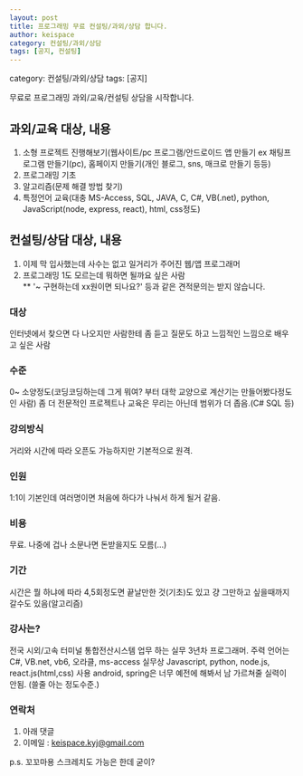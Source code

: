 ```yaml
---
layout: post
title: 프로그래밍 무료 컨설팅/과외/상담 합니다. 
author: keispace
category: 컨설팅/과외/상담
tags: [공지, 컨설팅]
---
```


category: 컨설팅/과외/상담
tags: [공지]

무료로 프로그래밍 과외/교육/컨설팅 상담을 시작합니다. 

## 과외/교육 대상, 내용  
1. 소형 프로젝트 진행해보기(웹사이트/pc 프로그램/안드로이드 앱 만들기 ex 채팅프로그램 만들기(pc), 홈페이지 만들기(개인 블로그, sns, 매크로 만들기 등등) 
2. 프로그래밍 기초
3. 알고리즘(문제 해결 방법 찾기)
4. 특정언어 교육(대충 MS-Access, SQL, JAVA, C, C#, VB(.net), python, JavaScript(node, express, react), html, css정도)  

## 컨설팅/상담 대상, 내용  
1. 이제 막 입사했는데 사수는 없고 일거리가 주어진 웹/앱 프로그래머  
2. 프로그래밍 1도 모르는데 뭐하면 될까요 싶은 사람  
** '~ 구현하는데 xx원이면 되나요?' 등과 같은 견적문의는 받지 않습니다. 

### 대상  
인터넷에서 찾으면 다 나오지만 사람한테 좀 듣고 질문도 하고 느낌적인 느낌으로 배우고 싶은 사람

### 수준  
0~ 소양정도(코딩코딩하는데 그게 뭐여? 부터 대학 교양으로 계산기는 만들어봤다정도 인 사람) 
좀 더 전문적인 프로젝트나 교육은 무리는 아닌데 범위가 더 좁음.(C# SQL 등)

### 강의방식  
거리와 시간에 따라 오픈도 가능하지만 기본적으로 원격. 
### 인원
1:1이 기본인데 여러명이면 처음에 하다가 나눠서 하게 될거 같음.

### 비용
무료. 나중에 겁나 소문나면 돈받을지도 모름(...)

### 기간 
시간은 뭘 하냐에 따라 4,5회정도면 끝날만한 것(기초)도 있고 걍 그만하고 싶을때까지 갈수도 있음(알고리즘)

### 강사는?
전국 시외/고속 터미널 통합전산시스템 업무 하는 실무 3년차 프로그래머.
주력 언어는 C#, VB.net, vb6, 오라클, ms-access
실무상 Javascript, python, node.js, react.js(html,css) 사용 
android, spring은 너무 예전에 해봐서 남 가르쳐줄 실력이 안됨. (쓸줄 아는 정도수준.)

### 연락처 
1. 아래 댓글 
2. 이메일 : [keispace.kyj@gmail.com](mailto:keispace.kyj@gmail.com)


p.s. 꼬꼬마용 스크레치도 가능은 한데 굳이?
